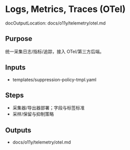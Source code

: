 # Logs, Metrics, Traces (OTel)

docOutputLocation: docs/o11y/telemetry/otel.md

## Purpose

统一采集日志/指标/追踪，接入 OTel/第三方后端。

## Inputs

- templates/suppression-policy-tmpl.yaml

## Steps

- 采集器/导出器部署；字段与标签标准
- 采样/保留与抑制策略

## Outputs

- docs/o11y/telemetry/otel.md
